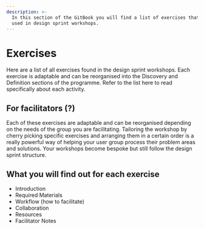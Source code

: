```yaml
---
description: >-
  In this section of the GitBook you will find a list of exercises that can be
  used in design sprint workshops.
---
```


# Exercises

Here are a list of all exercises found in the design sprint workshops. Each exercise is adaptable and can be reorganised into the Discovery and Definition sections of the programme. Refer to the list here to read specifically about each activity.

## For facilitators \(?\)

Each of these exercises are adaptable and can be reorganised depending on the needs of the group you are facilitating. Tailoring the workshop by cherry picking specific exercises and arranging them in a certain order is a really powerful way of helping your user group process their problem areas and solutions. Your workshops become bespoke but still follow the design sprint structure.

## What you will find out for each exercise

* Introduction
* Required Materials
* Workflow \(how to facilitate\)
* Collaboration
* Resources
* Facilitator Notes

